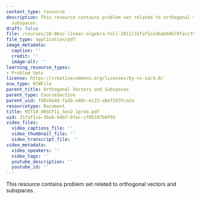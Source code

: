 ```yaml
---
content_type: resource
description: This resource contains problem set related to orthogonal vectors and
  subspaces.
draft: false
file: /courses/18-06sc-linear-algebra-fall-2011/31faf1ce3bab94b78feccf05107b9f93_MIT18_06SCF11_Ses2.1prob.pdf
file_type: application/pdf
image_metadata:
  caption: ''
  credit: ''
  image-alt: ''
learning_resource_types:
- Problem Sets
license: https://creativecommons.org/licenses/by-nc-sa/4.0/
ocw_type: OCWFile
parent_title: Orthogonal Vectors and Subspaces
parent_type: CourseSection
parent_uid: fd8c8a4d-fa1b-e88c-ec23-abef203fca2a
resourcetype: Document
title: MIT18_06SCF11_Ses2.1prob.pdf
uid: 31faf1ce-3bab-94b7-8fec-cf05107b9f93
video_files:
  video_captions_file: ''
  video_thumbnail_file: ''
  video_transcript_file: ''
video_metadata:
  video_speakers: ''
  video_tags: ''
  youtube_description: ''
  youtube_id: ''
---
```

This resource contains problem set related to orthogonal vectors and subspaces.